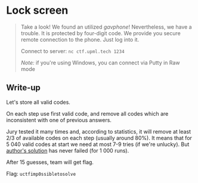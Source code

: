 # Lock screen

> Take a look! We found an utilized *gavphone*! Nevertheless, we have a trouble. It is protected by four-digit code. We provide you secure remote connection to the phone. Just log into it.
>
> Connect to server: `nc ctf.upml.tech 1234`
>
> _Note:_ if you're using Windows, you can connect via Putty in Raw mode

## Write-up

Let's store all valid codes.

On each step use first valid code, and remove all codes which are inconsistent with one of previous answers.

Jury tested it many times and, according to statistics, it will remove at least 2/3 of available codes on each step (usually around 80%).
It means that for 5 040 valid codes at start we need at most 7-9 tries (if we're unlucky).
But [author's solution](https://github.com/upmlctf/2017-quals/blob/master/lock-screen/solution.py) has never failed (for 1 000 runs).

After 15 guesses, team will get flag.

Flag: `uctfimp0ssibletosolve`
